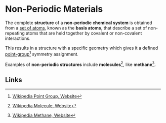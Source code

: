 # Non-Periodic Materials

The complete **structure** of a **non-periodic chemical system** is obtained from a
[set of atoms](../../properties-directory/structural/basis.md), known as the **basis atoms**, that describe
a set of non-repeating atoms that are held together by covalent or non-covalent interactions.  

This results in a structure with a specific geometry which gives it a defined
[point-group](../../properties-directory/structural/symmetry.md#point-group)[^1] symmetry assignment.

Examples of **non-periodic structures** include **molecules**[^2], like **methane**[^3].

## Links

[^1]: [Wikipedia Point Group, Website](https://en.wikipedia.org/wiki/Point_group)
[^2]: [Wikipedia Molecule, Website](https://en.wikipedia.org/wiki/Molecule)
[^3]: [Wikipedia Methane, Website](https://en.wikipedia.org/wiki/Methane)
